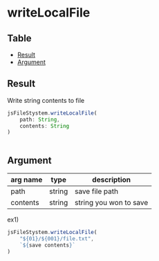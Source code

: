 # writeLocalFile

Table
-----------------

* [Result](#result)
* [Argument](#argument)


## Result

Write string contents to file


```js.js
jsFileStystem.writeLocalFile(
	path: String,
	contents: String
)
	
```

## Argument

| arg name | type | description |
| -------- | -------- | -------- |
| path | string | save file path |
| contents | string | string you won to save |



ex1) 

```js.js
jsFileStystem.writeLocalFile(
	"${01}/${001}/file.txt",
	`${save contents}`
)
```

